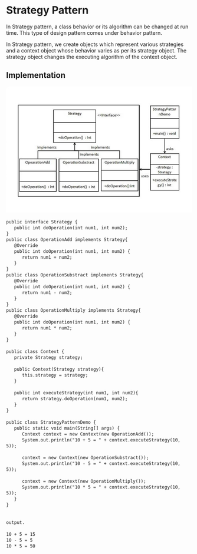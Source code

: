# Strategy Pattern
<p>
In Strategy pattern, a class behavior or its algorithm can be changed at run time. This type of design pattern comes under behavior pattern.

In Strategy pattern, we create objects which represent various strategies and a context object whose behavior varies as per its strategy object. The strategy object changes the executing algorithm of the context object.</p>

## Implementation

<p>
<img src="image1.png"> </img>
</p>


```
public interface Strategy {
   public int doOperation(int num1, int num2);
}
public class OperationAdd implements Strategy{
   @Override
   public int doOperation(int num1, int num2) {
      return num1 + num2;
   }
}
public class OperationSubstract implements Strategy{
   @Override
   public int doOperation(int num1, int num2) {
      return num1 - num2;
   }
}
public class OperationMultiply implements Strategy{
   @Override
   public int doOperation(int num1, int num2) {
      return num1 * num2;
   }
}

public class Context {
   private Strategy strategy;

   public Context(Strategy strategy){
      this.strategy = strategy;
   }

   public int executeStrategy(int num1, int num2){
      return strategy.doOperation(num1, num2);
   }
}

public class StrategyPatternDemo {
   public static void main(String[] args) {
      Context context = new Context(new OperationAdd());		
      System.out.println("10 + 5 = " + context.executeStrategy(10, 5));

      context = new Context(new OperationSubstract());		
      System.out.println("10 - 5 = " + context.executeStrategy(10, 5));

      context = new Context(new OperationMultiply());		
      System.out.println("10 * 5 = " + context.executeStrategy(10, 5));
   }
}


output.

10 + 5 = 15
10 - 5 = 5
10 * 5 = 50

```